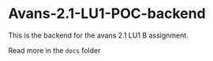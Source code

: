 # Avans-2.1-LU1-POC-backend
This is the backend for the avans 2.1 LU1 B assignment.

Read more in the `docs` folder